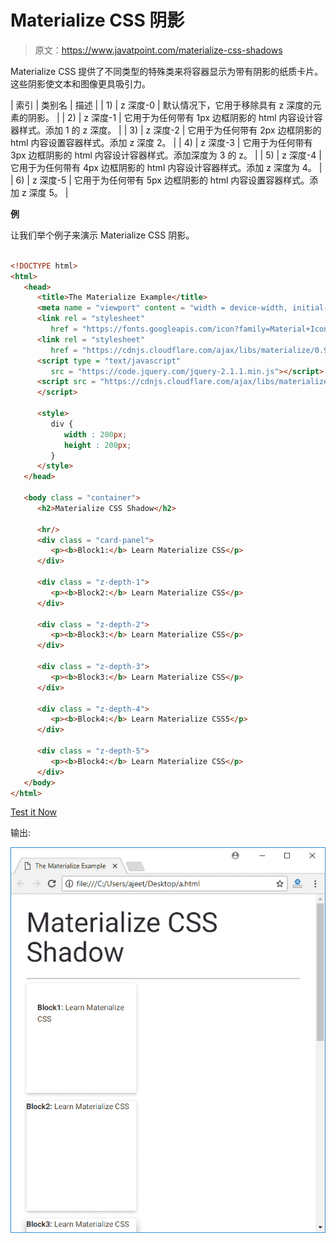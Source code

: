 # Materialize CSS 阴影

> 原文：<https://www.javatpoint.com/materialize-css-shadows>

Materialize CSS 提供了不同类型的特殊类来将容器显示为带有阴影的纸质卡片。这些阴影使文本和图像更具吸引力。

| 索引 | 类别名 | 描述 |
| 1) | z 深度-0 | 默认情况下，它用于移除具有 z 深度的元素的阴影。 |
| 2) | z 深度-1 | 它用于为任何带有 1px 边框阴影的 html 内容设计容器样式。添加 1 的 z 深度。 |
| 3) | z 深度-2 | 它用于为任何带有 2px 边框阴影的 html 内容设置容器样式。添加 z 深度 2。 |
| 4) | z 深度-3 | 它用于为任何带有 3px 边框阴影的 html 内容设计容器样式。添加深度为 3 的 z。 |
| 5) | z 深度-4 | 它用于为任何带有 4px 边框阴影的 html 内容设计容器样式。添加 z 深度为 4。 |
| 6) | z 深度-5 | 它用于为任何带有 5px 边框阴影的 html 内容设置容器样式。添加 z 深度 5。 |

**例**

让我们举个例子来演示 Materialize CSS 阴影。

```html

<!DOCTYPE html>
<html>
   <head>
      <title>The Materialize Example</title>
      <meta name = "viewport" content = "width = device-width, initial-scale = 1">      
      <link rel = "stylesheet"
         href = "https://fonts.googleapis.com/icon?family=Material+Icons">
      <link rel = "stylesheet"
         href = "https://cdnjs.cloudflare.com/ajax/libs/materialize/0.97.3/css/materialize.min.css">
      <script type = "text/javascript"
         src = "https://code.jquery.com/jquery-2.1.1.min.js"></script>           
      <script src = "https://cdnjs.cloudflare.com/ajax/libs/materialize/0.97.3/js/materialize.min.js">
      </script>             

      <style>
         div {
            width : 200px;	
            height : 200px;				
         } 
      </style>
   </head>

   <body class = "container"> 
      <h2>Materialize CSS Shadow</h2>

      <hr/>
      <div class = "card-panel">
         <p><b>Block1:</b> Learn Materialize CSS</p>
      </div>

      <div class = "z-depth-1">
         <p><b>Block2:</b> Learn Materialize CSS</p>
      </div>

      <div class = "z-depth-2">
         <p><b>Block3:</b> Learn Materialize CSS</p>
      </div>

      <div class = "z-depth-3">
         <p><b>Block3:</b> Learn Materialize CSS</p>
      </div>

      <div class = "z-depth-4">
         <p><b>Block4:</b> Learn Materialize CSS5</p>
      </div>

      <div class = "z-depth-5">
         <p><b>Block4:</b> Learn Materialize CSS</p>
      </div>	  
   </body>
</html>

```

[Test it Now](https://www.javatpoint.com/oprweb/test.jsp?filename=materializecssshadows1)

输出:

![Materialize Shadows 1](img/5438cf6753016ff9a80c8f4ba5a87bee.png)